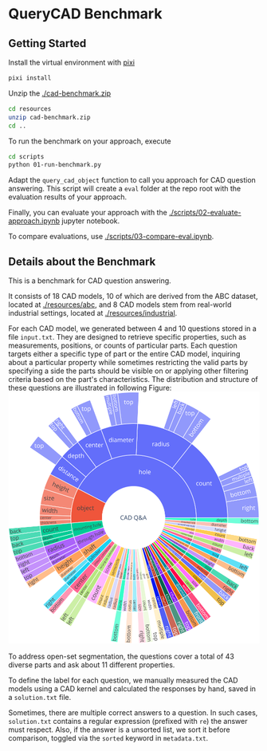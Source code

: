 # QueryCAD Benchmark

## Getting Started

Install the virtual environment with [pixi](https://pixi.sh)
```bash
pixi install
```

Unzip the [./cad-benchmark.zip](./cad-benchmark.zip)
```bash
cd resources
unzip cad-benchmark.zip
cd ..
```

To run the benchmark on your approach, execute
```bash
cd scripts
python 01-run-benchmark.py
```

Adapt the `query_cad_object` function to call you approach for CAD question answering.
This script will create a `eval` folder at the repo root with the evaluation results of your approach.

Finally, you can evaluate your approach with the [./scripts/02-evaluate-approach.ipynb](./scripts/02-evaluate-approach.ipynb) jupyter notebook.

To compare evaluations, use [./scripts/03-compare-eval.ipynb](./scripts/03-compare-eval.ipynb).


## Details about the Benchmark

This is a benchmark for CAD question answering. 

It consists of 18 CAD models, 10 of which are derived from the ABC dataset, located at [./resources/abc](./resources/abc), and 8 CAD models stem from real-world industrial settings, located at [./resources/industrial](./resources/industrial).

For each CAD model, we generated between 4 and 10 questions stored in a file `input.txt`. They are designed to retrieve specific properties, such as measurements, positions, or counts of particular parts. Each question targets either a specific type of part or the entire CAD model, inquiring about a particular property while sometimes restricting the valid parts by specifying a side the parts should be visible on or applying other filtering criteria based on the part's characteristics. The distribution and structure of these questions are illustrated in following Figure:
![Dataset Overview](./assets/ds-overview.svg)

To address open-set segmentation, the questions cover a total of 43 diverse parts and ask about 11 different properties.

To define the label for each question, we manually measured the CAD models using a CAD kernel and calculated the responses by hand, saved in a `solution.txt` file.

Sometimes, there are multiple correct answers to a question. In such cases, `solution.txt` contains a regular expression (prefixed with `re`) the answer must respect. Also, if the answer is a unsorted list, we sort it before comparison, toggled via the `sorted` keyword in `metadata.txt`.